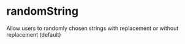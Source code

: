 # randomString
Allow users to randomly chosen strings with replacement or without replacement (default)

